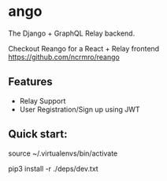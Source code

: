 # ango
The Django + GraphQL Relay backend.

Checkout Reango for a React + Relay frontend 
https://github.com/ncrmro/reango

## Features

* Relay Support
* User Registration/Sign up using JWT

## Quick start:

source ~/.virtualenvs/bin/activate

pip3 install -r ./deps/dev.txt
